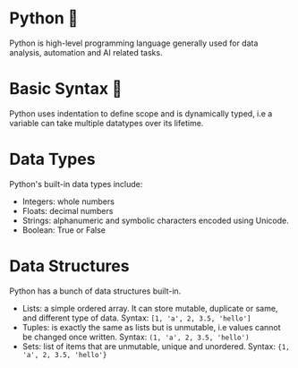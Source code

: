 # Python 🐍
Python is high-level programming language generally used for data analysis, automation and AI related tasks. 

# Basic Syntax 🔏
Python uses indentation to define scope and is dynamically typed, i.e a variable can take multiple datatypes over its lifetime.

# Data Types
Python's built-in data types include:
* Integers: whole numbers
* Floats: decimal numbers
* Strings: alphanumeric and symbolic characters encoded using Unicode.
* Boolean: True or False

# Data Structures
Python has a bunch of data structures built-in.
* Lists: a simple ordered array. It can store mutable, duplicate or same, and different type of data. Syntax: `[1, 'a', 2, 3.5, 'hello']`
* Tuples: is exactly the same as lists but is unmutable, i.e values cannot be changed once written. Syntax: `(1, 'a', 2, 3.5, 'hello')`
* Sets: list of items that are unmutable, unique and unordered. Syntax: `{1, 'a', 2, 3.5, 'hello'}`
